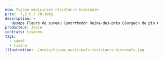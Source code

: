 ```yaml
---
nom: Tisane médicinale résistance hivernale
prix:  7,5 € / 70-100g
description: >
   Hysope Fleurs de sureau Cynorrhodon Reine-des-près Bourgeon de pin Clou de girofle Cannelle
producteur: Josie
contrats: tisanes
tags: 
  - santé
  - tisane
illustration: ./media/tisane-medicinale-resistance-hivernale.jpg
---
```


